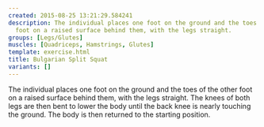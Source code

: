 ```yaml
---
created: 2015-08-25 13:21:29.584241
description: The individual places one foot on the ground and the toes of the other
  foot on a raised surface behind them, with the legs straight.
groups: [Legs/Glutes]
muscles: [Quadriceps, Hamstrings, Glutes]
template: exercise.html
title: Bulgarian Split Squat
variants: []
---
```

The individual places one foot on the ground and the toes of the other foot on a raised surface behind them, with the legs straight. The knees of both legs are then bent to lower the body until the back knee is nearly touching the ground. The body is then returned to the starting position.